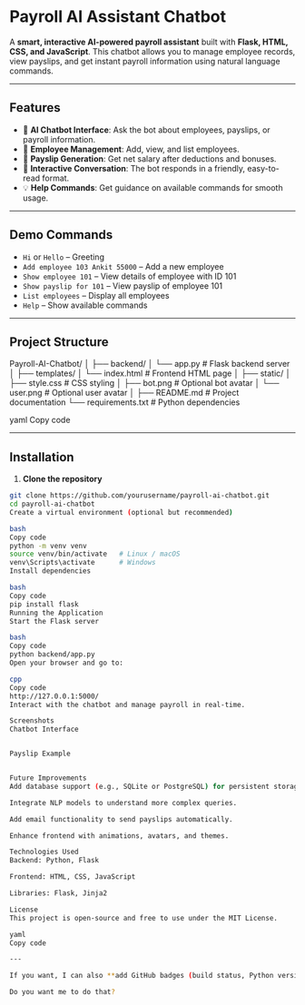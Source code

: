 # Payroll AI Assistant Chatbot

A **smart, interactive AI-powered payroll assistant** built with **Flask, HTML, CSS, and JavaScript**. This chatbot allows you to manage employee records, view payslips, and get instant payroll information using natural language commands.  

---

## Features

- 🤖 **AI Chatbot Interface**: Ask the bot about employees, payslips, or payroll information.  
- 👤 **Employee Management**: Add, view, and list employees.  
- 📑 **Payslip Generation**: Get net salary after deductions and bonuses.  
- 📝 **Interactive Conversation**: The bot responds in a friendly, easy-to-read format.  
- 💡 **Help Commands**: Get guidance on available commands for smooth usage.  

---

## Demo Commands

- `Hi` or `Hello` – Greeting  
- `Add employee 103 Ankit 55000` – Add a new employee  
- `Show employee 101` – View details of employee with ID 101  
- `Show payslip for 101` – View payslip of employee 101  
- `List employees` – Display all employees  
- `Help` – Show available commands  

---

## Project Structure

Payroll-AI-Chatbot/
│
├── backend/
│ └── app.py # Flask backend server
│
├── templates/
│ └── index.html # Frontend HTML page
│
├── static/
│ ├── style.css # CSS styling
│ ├── bot.png # Optional bot avatar
│ └── user.png # Optional user avatar
│
├── README.md # Project documentation
└── requirements.txt # Python dependencies

yaml
Copy code

---

## Installation

1. **Clone the repository**

```bash
git clone https://github.com/yourusername/payroll-ai-chatbot.git
cd payroll-ai-chatbot
Create a virtual environment (optional but recommended)

bash
Copy code
python -m venv venv
source venv/bin/activate   # Linux / macOS
venv\Scripts\activate      # Windows
Install dependencies

bash
Copy code
pip install flask
Running the Application
Start the Flask server

bash
Copy code
python backend/app.py
Open your browser and go to:

cpp
Copy code
http://127.0.0.1:5000/
Interact with the chatbot and manage payroll in real-time.

Screenshots
Chatbot Interface


Payslip Example


Future Improvements
Add database support (e.g., SQLite or PostgreSQL) for persistent storage.

Integrate NLP models to understand more complex queries.

Add email functionality to send payslips automatically.

Enhance frontend with animations, avatars, and themes.

Technologies Used
Backend: Python, Flask

Frontend: HTML, CSS, JavaScript

Libraries: Flask, Jinja2

License
This project is open-source and free to use under the MIT License.

yaml
Copy code

---

If you want, I can also **add GitHub badges (build status, Python version, license)** and a **GIF demo section** to make it look even more professional.  

Do you want me to do that?
